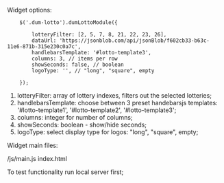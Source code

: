 Widget options:

        $('.dum-lotto').dumLottoModule({

            lotteryFilter: [2, 5, 7, 8, 21, 22, 23, 26],
            dataUrl: 'https://jsonblob.com/api/jsonBlob/f602cb33-b63c-11e6-871b-315e230c0a7c',
            handlebarsTemplate: '#lotto-template3',
            columns: 3, // items per row
            showSeconds: false, // boolean
            logoType: '', // "long", "square", empty

        });
		
1. lotteryFilter: array of lottery indexes, filters out the selected lotteries;
2. handlebarsTemplate: choose between 3 preset handebarsjs templates: '#lotto-template1', '#lotto-template2', '#lotto-template3';
3. columns: integer for number of columns;
4. showSeconds: boolean - show/hide seconds;
5. logoType: select display type for logos: "long", "square", empty;

Widget main files:

/js/main.js
index.html

To test functionality run local server first;
